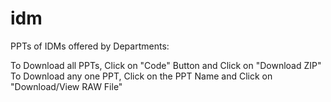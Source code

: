 # idm
PPTs of IDMs offered by Departments:

To Download all PPTs, Click on "Code" Button and Click on "Download ZIP"
To Download any one PPT, Click on the PPT Name and Click on "Download/View RAW File"

